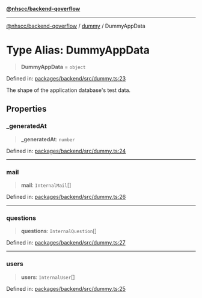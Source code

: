 [**@nhscc/backend-qoverflow**](../../README.md)

***

[@nhscc/backend-qoverflow](../../README.md) / [dummy](../README.md) / DummyAppData

# Type Alias: DummyAppData

> **DummyAppData** = `object`

Defined in: [packages/backend/src/dummy.ts:23](https://github.com/nhscc/qoverflow.api.hscc.bdpa.org/blob/e58635515aaccbecfff868b37cbae9a64bb762c2/packages/backend/src/dummy.ts#L23)

The shape of the application database's test data.

## Properties

### \_generatedAt

> **\_generatedAt**: `number`

Defined in: [packages/backend/src/dummy.ts:24](https://github.com/nhscc/qoverflow.api.hscc.bdpa.org/blob/e58635515aaccbecfff868b37cbae9a64bb762c2/packages/backend/src/dummy.ts#L24)

***

### mail

> **mail**: `InternalMail`[]

Defined in: [packages/backend/src/dummy.ts:26](https://github.com/nhscc/qoverflow.api.hscc.bdpa.org/blob/e58635515aaccbecfff868b37cbae9a64bb762c2/packages/backend/src/dummy.ts#L26)

***

### questions

> **questions**: `InternalQuestion`[]

Defined in: [packages/backend/src/dummy.ts:27](https://github.com/nhscc/qoverflow.api.hscc.bdpa.org/blob/e58635515aaccbecfff868b37cbae9a64bb762c2/packages/backend/src/dummy.ts#L27)

***

### users

> **users**: `InternalUser`[]

Defined in: [packages/backend/src/dummy.ts:25](https://github.com/nhscc/qoverflow.api.hscc.bdpa.org/blob/e58635515aaccbecfff868b37cbae9a64bb762c2/packages/backend/src/dummy.ts#L25)

